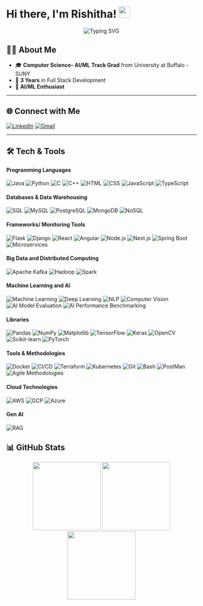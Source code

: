 
# Hi there, I'm Rishitha! <img src="https://media.giphy.com/media/hvRJCLFzcasrR4ia7z/giphy.gif" width="30px"/>

<div align="center">
  <!-- Adjust 'color', 'size', 'lines', and 'width' as you like -->
  <img src="https://readme-typing-svg.herokuapp.com?font=Fira+Code&weight=600&size=24&pause=1000&color=36BCF7&center=true&vCenter=true&width=600&height=45&lines=Software+Engineer+%7C+AI/ML+Enthusiast;Backend+Developer;Software+Developer+;Always+Learning+New+Things+%F0%9F%92%BB" alt="Typing SVG" />
</div>


## 🙋‍♂️ About Me

- 🎓 **Computer Science- AI/ML Track Grad** from University at Buffalo - SUNY
- 💼 **3 Years** in Full Stack Development
- 🤖 **AI/ML Enthusiast**

---

## 🌐 Connect with Me

[![LinkedIn](https://img.shields.io/badge/LinkedIn-%230077B5.svg?logo=linkedin&logoColor=white)](https://linkedin.com/in/rishitha-navuduru/)
[![Gmail](https://img.shields.io/badge/Gmail-D14836.svg?style=flat&logo=gmail&logoColor=white)](mailto:rishitha2811@gmail.com)
<!--[![Website](https://img.shields.io/badge/Website-%23000000.svg?style=flat&logo=About.me&logoColor=white)](https://deekshithsagar.netlify.app)-->


---

## 🛠️ Tech & Tools

#### Programming Languages
![Java](https://img.shields.io/badge/java-%23ED8B00.svg?style=for-the-badge&logo=openjdk&logoColor=white)
![Python](https://img.shields.io/badge/python-3670A0?style=for-the-badge&logo=python&logoColor=ffdd54)
![C](https://img.shields.io/badge/c-%2300599C.svg?style=for-the-badge&logo=c%2B%2B&logoColor=white)
![C++](https://img.shields.io/badge/c++-%2300599C.svg?style=for-the-badge&logo=c%2B%2B&logoColor=white)
![HTML](https://img.shields.io/badge/HTML5-%23E34F26.svg?style=for-the-badge&logo=html5&logoColor=white)
![CSS](https://img.shields.io/badge/CSS3-%231572B6.svg?style=for-the-badge&logo=css3&logoColor=white)
![JavaScript](https://img.shields.io/badge/javascript-%23323330.svg?style=for-the-badge&logo=javascript&logoColor=%23F7DF1E)
![TypeScript](https://img.shields.io/badge/typescript-%23007ACC.svg?style=for-the-badge&logo=typescript&logoColor=white)

#### Databases & Data Warehousing
![SQL](https://img.shields.io/badge/sql-%2300f.svg?style=for-the-badge&logo=sql&logoColor=white)
![MySQL](https://img.shields.io/badge/mysql-4479A1.svg?style=for-the-badge&logo=mysql&logoColor=white)
![PostgreSQL](https://img.shields.io/badge/postgres-%23316192.svg?style=for-the-badge&logo=postgresql&logoColor=white)
![MongoDB](https://img.shields.io/badge/mongodb-%2347A248.svg?style=for-the-badge&logo=mongodb&logoColor=white)
![NoSQL](https://img.shields.io/badge/nosql-%23316192.svg?style=for-the-badge&logo=nosql&logoColor=white)

#### Frameworks/ Monitoring Tools
![Flask](https://img.shields.io/badge/flask-%23000.svg?style=for-the-badge&logo=flask&logoColor=white)
![Django](https://img.shields.io/badge/django-%23092E20.svg?style=for-the-badge&logo=django&logoColor=white)
![React](https://img.shields.io/badge/react-%2361DAFB.svg?style=for-the-badge&logo=react&logoColor=black)
![Angular](https://img.shields.io/badge/angular-%23DD0031.svg?style=for-the-badge&logo=angular&logoColor=white)
![Node.js](https://img.shields.io/badge/node.js-6DA55F?style=for-the-badge&logo=node.js&logoColor=white)
![Next.js](https://img.shields.io/badge/next.js-%23000000.svg?style=for-the-badge&logo=next.js&logoColor=white)
![Spring Boot](https://img.shields.io/badge/spring%20boot-%236DB33F.svg?style=for-the-badge&logo=spring&logoColor=white)
![Microservices](https://img.shields.io/badge/microservices-%23000000.svg?style=for-the-badge&logo=microservices&logoColor=white)

#### Big Data and Distributed Computing
![Apache Kafka](https://img.shields.io/badge/Apache%20Kafka-%23E31B6D.svg?style=for-the-badge&logo=apachekafka&logoColor=white)
![Hadoop](https://img.shields.io/badge/Hadoop-%23FF9E00.svg?style=for-the-badge&logo=hadoop&logoColor=white)
![Spark](https://img.shields.io/badge/Apache%20Spark-%23E25A1C.svg?style=for-the-badge&logo=apache-spark&logoColor=white)

#### Machine Learning and AI
![Machine Learning](https://img.shields.io/badge/machine%20learning-%23FF7F50.svg?style=for-the-badge&logo=machinelearning&logoColor=white)
![Deep Learning](https://img.shields.io/badge/deep%20learning-%2332CD32.svg?style=for-the-badge&logo=deeplearning&logoColor=white)
![NLP](https://img.shields.io/badge/nlp-%2300BFFF.svg?style=for-the-badge&logo=nlp&logoColor=white)
![Computer Vision](https://img.shields.io/badge/computer%20vision-%231E90FF.svg?style=for-the-badge&logo=opencv&logoColor=white)
![AI Model Evaluation](https://img.shields.io/badge/ai%20model%20evaluation-%23FFD700.svg?style=for-the-badge&logo=ai&logoColor=white)
![AI Performance Benchmarking](https://img.shields.io/badge/ai%20performance%20benchmarking-%23008B8B.svg?style=for-the-badge&logo=benchmark&logoColor=white)

#### Libraries
![Pandas](https://img.shields.io/badge/pandas-%23150458.svg?style=for-the-badge&logo=pandas&logoColor=white)
![NumPy](https://img.shields.io/badge/numpy-%23013243.svg?style=for-the-badge&logo=numpy&logoColor=white)
![Matplotlib](https://img.shields.io/badge/matplotlib-%2330A7D7.svg?style=for-the-badge&logo=matplotlib&logoColor=white)
![TensorFlow](https://img.shields.io/badge/TensorFlow-%23FF6F00.svg?style=for-the-badge&logo=TensorFlow&logoColor=white)
![Keras](https://img.shields.io/badge/Keras-%23D00000.svg?style=for-the-badge&logo=keras&logoColor=white)
![OpenCV](https://img.shields.io/badge/OpenCV-%23FF6F00.svg?style=for-the-badge&logo=opencv&logoColor=white)
![Scikit-learn](https://img.shields.io/badge/scikit--learn-%23F7931E.svg?style=for-the-badge&logo=scikit-learn&logoColor=white)
![PyTorch](https://img.shields.io/badge/PyTorch-%23EE4C2C.svg?style=for-the-badge&logo=PyTorch&logoColor=white)

#### Tools & Methodologies
![Docker](https://img.shields.io/badge/docker-%232496ED.svg?style=for-the-badge&logo=docker&logoColor=white)
![CI/CD](https://img.shields.io/badge/ci/cd-%232671E5.svg?style=for-the-badge&logo=githubactions&logoColor=white)
![Terraform](https://img.shields.io/badge/terraform-%234285F4.svg?style=for-the-badge&logo=terraform&logoColor=white)
![Kubernetes](https://img.shields.io/badge/kubernetes-%23326CE5.svg?style=for-the-badge&logo=kubernetes&logoColor=white)
![Git](https://img.shields.io/badge/git-%23F05032.svg?style=for-the-badge&logo=git&logoColor=white)
![Bash](https://img.shields.io/badge/bash-%23121011.svg?style=for-the-badge&logo=gnu-bash&logoColor=white)
![PostMan](https://img.shields.io/badge/Postman-%23FF6C37.svg?style=for-the-badge&logo=postman&logoColor=white)
![Agile Methodologies](https://img.shields.io/badge/agile%20methodologies-%23FF1493.svg?style=for-the-badge&logo=agile&logoColor=white)

#### Cloud Technologies
![AWS](https://img.shields.io/badge/AWS-%23FF9900.svg?style=for-the-badge&logo=amazon-aws&logoColor=white)
![GCP](https://img.shields.io/badge/GCP-%234285F4.svg?style=for-the-badge&logo=google-cloud&logoColor=white)
![Azure](https://img.shields.io/badge/Azure-%230072C6.svg?style=for-the-badge&logo=microsoftazure&logoColor=white)

#### Gen AI
![RAG](https://img.shields.io/badge/rag-%23A9A9A9.svg?style=for-the-badge&logo=langchain&logoColor=white)

## 📊 GitHub Stats

<div align="center">
  <img src="https://github-readme-stats.vercel.app/api?username=rishitha2811&theme=codeSTACKr&hide_border=false&include_all_commits=true&count_private=true" height="180em" />
  <img src="https://github-readme-streak-stats.herokuapp.com/?user=rishitha2811&theme=codeSTACKr&hide_border=false" height="180em" />
  <br/>
  <img src="https://github-readme-stats.vercel.app/api/top-langs/?username=rishitha2811&theme=codeSTACKr&hide_border=false&include_all_commits=true&count_private=true&layout=compact" height="180em" />
</div>



